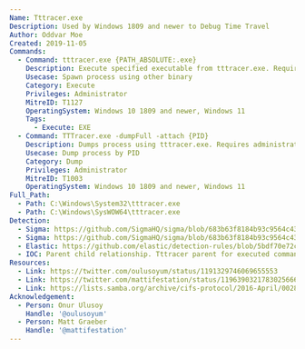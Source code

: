 ```yaml
---
Name: Tttracer.exe
Description: Used by Windows 1809 and newer to Debug Time Travel
Author: Oddvar Moe
Created: 2019-11-05
Commands:
  - Command: tttracer.exe {PATH_ABSOLUTE:.exe}
    Description: Execute specified executable from tttracer.exe. Requires administrator privileges.
    Usecase: Spawn process using other binary
    Category: Execute
    Privileges: Administrator
    MitreID: T1127
    OperatingSystem: Windows 10 1809 and newer, Windows 11
    Tags:
      - Execute: EXE
  - Command: TTTracer.exe -dumpFull -attach {PID}
    Description: Dumps process using tttracer.exe. Requires administrator privileges
    Usecase: Dump process by PID
    Category: Dump
    Privileges: Administrator
    MitreID: T1003
    OperatingSystem: Windows 10 1809 and newer, Windows 11
Full_Path:
  - Path: C:\Windows\System32\tttracer.exe
  - Path: C:\Windows\SysWOW64\tttracer.exe
Detection:
  - Sigma: https://github.com/SigmaHQ/sigma/blob/683b63f8184b93c9564c4310d10c571cbe367e1e/rules/windows/process_creation/proc_creation_win_lolbin_tttracer_mod_load.yml
  - Sigma: https://github.com/SigmaHQ/sigma/blob/683b63f8184b93c9564c4310d10c571cbe367e1e/rules/windows/image_load/image_load_tttracer_mod_load.yml
  - Elastic: https://github.com/elastic/detection-rules/blob/5bdf70e72c6cd4547624c521108189af994af449/rules/windows/credential_access_cmdline_dump_tool.toml
  - IOC: Parent child relationship. Tttracer parent for executed command
Resources:
  - Link: https://twitter.com/oulusoyum/status/1191329746069655553
  - Link: https://twitter.com/mattifestation/status/1196390321783025666
  - Link: https://lists.samba.org/archive/cifs-protocol/2016-April/002877.html
Acknowledgement:
  - Person: Onur Ulusoy
    Handle: '@oulusoyum'
  - Person: Matt Graeber
    Handle: '@mattifestation'
---
```

